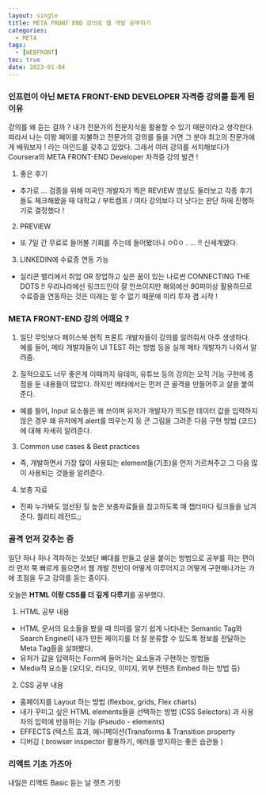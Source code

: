 ```yaml
---
layout: single
title: META FRONT END 강의로 웹 개발 공부하기
categories:
  - META
tags:
  - [WEBFRONT]
toc: true
date: 2023-01-04
---
```


### 인프런이 아닌 META FRONT-END DEVELOPER 자격증 강의를 듣게 된 이유

강의를 왜 듣는 걸까 ? 내가 전문가의 전문지식을 활용할 수 있기 때문이라고 생각한다. 따라서 나는 이왕 페이를 지불하고 전문가의 강의를 들을 거면 그 분야 최고의 전문가에게 배워보자 ! 라는 마인드를 갖추고 있었다.
그래서 여러 강의를 서치해보다가 Coursera의 META FRONT-END Developer 자격증 강의 발견 ! 

1. 좋은 후기
  - 추가로 ... 검증을 위해 미국인 개발자가 찍은 REVIEW 영상도 둘러보고 각종 후기들도 체크해봤을 때 대학교 / 부트캠프 / 여타 강의보다 더 낫다는 판단 하에 진행하기로 결정했다 !

2. PREVIEW
  - 또 7일 간 무료로 들어볼 기회를 주는데 들어봤더니 ㅇ0ㅇ . ... !! 신세계였다. 

3. LINKEDIN에 수료증 연동 가능
  - 실리콘 밸리에서 취업 OR 창업하고 싶은 꿈이 있는 나로썬 CONNECTING THE DOTS !! 우리나라에선 링크드인이 잘 안쓰이지만 해외에선 90퍼이상 활용하므로 수료증을 연동하는 것은 미래는 알 수 없기 때문에 
  미리 투자 겸 시작 ! 
  
### META FRONT-END 강의 어때요 ?

1. 일단 무엇보다 페이스북 현직 프론트 개발자들이 강의를 알려줘서 아주 생생하다. 예를 들어, 메타 개발자들이 UI TEST 하는 방법 등을 실제 메타 개발자가 나와서 알려줌.

2. 질적으로도 너무 좋은게 이때까지 유데미, 유튜브 등의 강의는 오직 기능 구현에 중점을 둔 내용들이 많았다. 하지만 메타에서는 먼저 큰 골격을 만들어주고 살을 붙여준다. 
  - 예를 들어, Input 요소들은 왜 쓰이며 유저가 개발자가 의도한 데이터 값을 입력하지 않은 경우 왜 유저에게 alert를 띄우는지 등 큰 그림을 그려준 다음 구현 방법 (코드)에 대해 자세히 알려준다. 

3. Common use cases & Best practices
  - 즉, 개발하면서 가장 많이 사용되는 element들(기초)을 먼저 가르쳐주고 그 다음 많이 사용되는 것들을 알려준다.

4. 보충 자료 
  - 진짜 누가봐도 엄선된 질 높은 보충자료들을 참고하도록 매 챕터마다 링크들을 남겨준다. 퀄리티 레전드;; 

### 골격 먼저 갖추는 중

일단 하나 하나 격파하는 것보단 뼈대를 만들고 살을 붙이는 방법으로 공부를 하는 편이라 먼저 쭉 빠르게 들으면서 웹 개발 전반이 어떻게 이루어지고 어떻게 구현해나가는 가에 초점을 두고 강의를 듣는 중이다. 

오늘은 **HTML 이랑 CSS를 더 깊게 다루기**를 공부했다.

1. HTML 공부 내용 

  - HTML 문서의 요소들을 봤을 때 의미를 알기 쉽게 나타내는 Semantic Tag와 Search Engine이 내가 만든 페이지를 더 잘 분류할 수 있도록 
정보를 전달하는 Meta Tag들을 살펴봤다. 
  - 유저가 값을 입력하는 Form에 들어가는 요소들과 구현하는 방법들
  - Media적 요소들 (오디오, 라디오, 이미지, 외부 컨텐츠 Embed 하는 방법 등)

2. CSS 공부 내용 

  - 홈페이지를 Layout 하는 방법 (flexbox, grids, Flex charts)
  - 내가 꾸미고 싶은 HTML elements들을 선택하는 방법 (CSS Selectors) 과 사용자의 입력에 반응하는 기능 (Pseudo - elements)
  - EFFECTS (텍스트 효과, 애니메이션(Transforms & Transition property
  - 디버깅 ( browser inspector 활용하기, 에러를 방지하는 좋은 습관들 )

### 리액트 기초 가즈아 

내일은 리액트 Basic 듣는 날 렛츠 기릿 
